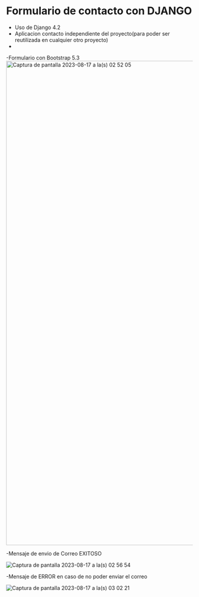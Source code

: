 # Formulario de contacto con DJANGO
 - Uso de Django 4.2
 - Aplicacion contacto independiente del proyecto(para poder ser reutilizada en cualquier otro proyecto)
 - 
-Formulario con Bootstrap 5.3
<img width="1307" alt="Captura de pantalla 2023-08-17 a la(s) 02 52 05" src="https://github.com/JorgeRomeroC/formulario/assets/33013656/46486b66-54a3-40f5-9c97-229f1075faca">

-Mensaje de envio de Correo EXITOSO

![Captura de pantalla 2023-08-17 a la(s) 02 56 54](https://github.com/JorgeRomeroC/formulario/assets/33013656/67ec6d42-c85f-4bef-bc1c-a2e3ba091877)


-Mensaje de ERROR en caso de no poder enviar el correo

![Captura de pantalla 2023-08-17 a la(s) 03 02 21](https://github.com/JorgeRomeroC/formulario/assets/33013656/5ad1f863-9875-4c2a-a765-43833d728476)
